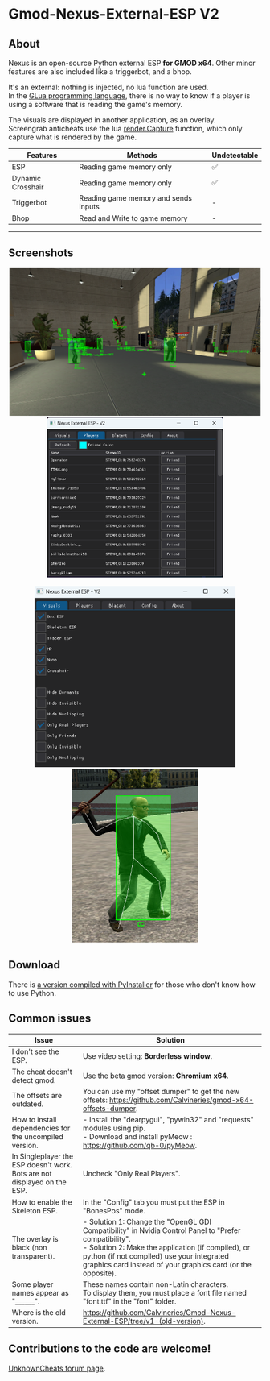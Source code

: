 # Gmod-Nexus-External-ESP V2

## About
Nexus is an open-source Python external ESP **for GMOD x64**. Other minor features are also included like a triggerbot, and a bhop.  

It's an external: nothing is injected, no lua function are used.  
In the [GLua programming language](https://wiki.facepunch.com/gmod/), there is no way to know if a player is using a software that is reading the game's memory.
  
The visuals are displayed in another application, as an overlay.  
Screengrab anticheats use the lua [render.Capture](https://wiki.facepunch.com/gmod/render.Capture) function, which only capture what is rendered by the game.  

|Features|Methods|Undetectable
|-|-|-|
ESP|Reading game memory only|✅
Dynamic Crosshair|Reading game memory only|✅
Triggerbot|Reading game memory and sends inputs|-
Bhop|Read and Write to game memory|-
---

## Screenshots
<p align="center">
  <img src="pictures/Esp.png" width="500" >
  <img src="pictures/Playerlist_Menu.png" width="350" >
</p>
<p align="center">
  <img src="pictures/Visuals_Menu.png" width="400" >
  <img src="pictures/Skeleton_esp.png" width="250" >
</p>
  
## Download
There is [a version compiled with PyInstaller](https://github.com/Calvineries/Gmod-Nexus-External-ESP/releases) for those who don't know how to use Python.
  
## Common issues
|Issue|Solution|
|-|-|
I don't see the ESP.|Use video setting: **Borderless window**.
The cheat doesn't detect gmod.|Use the beta gmod version: **Chromium x64**.
The offsets are outdated.|You can use my "offset dumper" to get the new offsets: https://github.com/Calvineries/gmod-x64-offsets-dumper.
How to install dependencies for the uncompiled version.|- Install the "dearpygui", "pywin32" and "requests" modules using pip.<br>- Download and install pyMeow : https://github.com/qb-0/pyMeow.
In Singleplayer the ESP doesn't work.<br>Bots are not displayed on the ESP.|Uncheck "Only Real Players".
How to enable the Skeleton ESP.|In the "Config" tab you must put the ESP in "BonesPos" mode.
The overlay is black (non transparent).|- Solution 1: Change the "OpenGL GDI Compatibility" in Nvidia Control Panel to "Prefer compatibility".<br>- Solution 2: Make the application (if compiled), or python (if not compiled) use your integrated graphics card instead of your graphics card (or the opposite).
Some player names appear as "______".|These names contain non-Latin characters.<br>To display them, you must place a font file named "font.ttf" in the "font" folder.
Where is the old version.|https://github.com/Calvineries/Gmod-Nexus-External-ESP/tree/v1-(old-version).

## Contributions to the code are welcome!

[UnknownCheats forum page](https://www.unknowncheats.me/forum/garry-s-mod/690093-nexus-external-esp-v2-pymeow.html).
